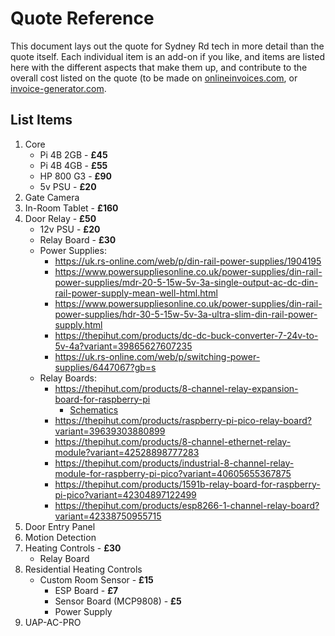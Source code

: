 # Quote Reference
This document lays out the quote for Sydney Rd tech in more detail than the quote itself. Each individual item is an add-on if you like, and items are listed here with the different aspects that make them up, and contribute to the overall cost listed on the quote (to be made on [onlineinvoices.com](https://create.onlineinvoices.com/gb/templates/free-online-quote-template), or [invoice-generator.com](https://invoice-generator.com/).

## List Items
1. Core
	* Pi 4B 2GB - __£45__
	* Pi 4B 4GB - __£55__
	* HP 800 G3 - __£90__
	* 5v PSU - __£20__
2. Gate Camera
3. In-Room Tablet - __£160__
4. Door Relay - __£50__
	* 12v PSU - __£20__
	* Relay Board - __£30__
	* Power Supplies:
		* https://uk.rs-online.com/web/p/din-rail-power-supplies/1904195
		* https://www.powersuppliesonline.co.uk/power-supplies/din-rail-power-supplies/mdr-20-5-15w-5v-3a-single-output-ac-dc-din-rail-power-supply-mean-well-html.html
		* https://www.powersuppliesonline.co.uk/power-supplies/din-rail-power-supplies/hdr-30-5-15w-5v-3a-ultra-slim-din-rail-power-supply.html
		* https://thepihut.com/products/dc-dc-buck-converter-7-24v-to-5v-4a?variant=39865627607235
		* https://uk.rs-online.com/web/p/switching-power-supplies/6447067?gb=s
	* Relay Boards:
		* https://thepihut.com/products/8-channel-relay-expansion-board-for-raspberry-pi
			* [Schematics](https://files.waveshare.com/upload/d/db/RPi_Relay_Board_%28B%29_Schematic.pdf)
		* https://thepihut.com/products/raspberry-pi-pico-relay-board?variant=39639303880899
		* https://thepihut.com/products/8-channel-ethernet-relay-module?variant=42528898777283
		* https://thepihut.com/products/industrial-8-channel-relay-module-for-raspberry-pi-pico?variant=40605655367875
		* https://thepihut.com/products/1591b-relay-board-for-raspberry-pi-pico?variant=42304897122499
		* https://thepihut.com/products/esp8266-1-channel-relay-board?variant=42338750955715
5. Door Entry Panel
6. Motion Detection
7. Heating Controls - __£30__
	* Relay Board
8. Residential Heating Controls
	* Custom Room Sensor - __£15__
		* ESP Board - __£7__
		* Sensor Board (MCP9808) - __£5__
		* Power Supply
9. UAP-AC-PRO
